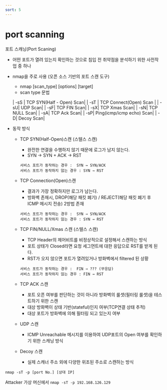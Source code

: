 ```yaml
---
sort: 5
---
```


# port scanning

포트 스캐닝(Port Scaning)

- 어떤 포트가 열려 있는지 확인하는 것으로 침입 전 취약점을 분석하기 위한 사전작업 중 하나

- nmap을 주로 사용 (오픈 소스 기반의 포트 스캔 도구)
  - nmap [scan_type] [options] [target]
  - scan type 문법

  | -sS | TCP SYN(Half - Open) Scan|
  | -sT | TCP Connect(Open) Scan |
  | -sU| UDP Scan|
  | -sF| TCP FIN Scan|
  | -sX| TCP Xmas Scan|
  | -sN| TCP NULL Scan|
  | -sA| TCP Ack Scan|
  | -sP| Ping(icmp/icmp echo) Scan|
  | -D| Decoy Scan|

- 동작 방식
  - TCP SYN(Half-Open)스캔 (스텔스 스캔)
    - 완전한 연결을 수행하지 않기 때문에 로그가 남지 않는다.
    - SYN -> SYN + ACK -> RST
    ```
    서비스 포트가 동작하는 경우 :  SYN → SYN/ACK
    서비스 포트가 동작하지 않는 경우 : SYN → RST
    ```
  
  - TCP Connection(Open)스캔
    - 결과가 가장 정확하지만 로그가 남는다.
    - 방화벽 존재시, DROP(해당 패킷 폐기) / REJECT(해당 패킷 폐기 후 ICMP 메시지 전송) 2방법 존재<br>
    ```
    서비스 포트가 동작하는 경우 :  SYN → SYN/ACK
    서비스 포트가 동작하지 않는 경우 : SYN → RST 
    ```

  - TCP FIN/NULL/Xmas 스캔 (스텔스 스캔)
    - TCP Header의 제어비트를 비정상적으로 설정해서 스캔하는 방식
    - 포트 상태가 Closed라면 요청 세그먼트에 대한 응답으로 RST를 받게 된다.
    - RST가 오지 않으면 포트가 열려있거나 방화벽에서 filtered 된 상황<br>
    ```
    서비스 포트가 동작하는 경우 :  FIN → ??? (무응답)
    서비스 포트가 동작하지 않는 경우 : FIN → RST
    ```

  - TCP ACK 스캔
    - 포트 오픈 여부를 판단하는 것이 아니라 방화벽의 룰셋(필터링 룰셋)을 테스트하기 위한 스캔
    - 대상 방화벽이 상태 기반(stateful)인지 여부(TCP연결 상태 추적)
    - 대상 포트가 방화벽에 의해 필터링 되고 있는지 여부<br>

  - UDP 스캔
    - ICMP Unreachable 메시지를 이용하여 UDP포트의 Open 여부를 확인하기 위한 스캐닝 방식<br>

  - Decoy 스캔
    - 실제 스캐너 주소 외에 다양한 위조된 주소로 스캔하는 방식<br>
    


`nmap -sT -p [port No.] [상대 IP]`

Attacker 가상 머신에서 `nmap -sT -p 192.168.126.129` 
